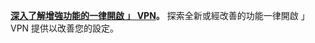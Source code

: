 **[深入了解增強功能的一律開啟 」 VPN](../vpn/always-on-vpn/always-on-vpn-enhancements.md)。** 探索全新或經改善的功能一律開啟 」 VPN 提供以改善您的設定。